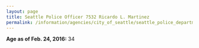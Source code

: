 ```yaml
---
layout: page
title: Seattle Police Officer 7532 Ricardo L. Martinez
permalink: /information/agencies/city_of_seattle/seattle_police_department/copbook/7532/
---
```


**Age as of Feb. 24, 2016:** 34

